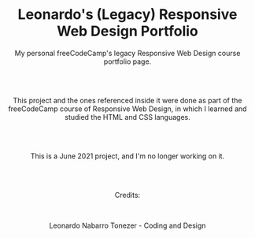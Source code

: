 <h1 align="center">Leonardo's (Legacy) Responsive Web Design Portfolio</h1>
<p align="center">My personal freeCodeCamp's legacy Responsive Web Design course portfolio page.</p><br>
<br>
<p align="center">This project and the ones referenced inside it were done as part of the freeCodeCamp course of Responsive Web Design, in which I learned and studied the HTML and CSS languages.</p><br>
<br>
<p align="center">This is a June 2021 project, and I'm no longer working on it.</p><br>
<br>
<p align="center">Credits:</p><br>
<p align="center">Leonardo Nabarro Tonezer - Coding and Design</p>
